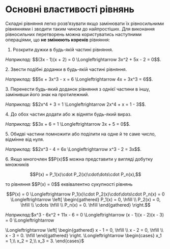 # Основні властивості рівнянь

<p>Складні рівняння легко розв’язувати якщо замінювати їх рівносильними рівняннями і зводити таким чином до найпростіших. Для виконання рівносильних перетворень можна користуватись наступними операціями, що <b>не змінюють коренів</b> рівняння:</p>

1. Розкрити дужки в будь-якій частині рівняння.
<p><i>Наприклад:</i> $$(3x - 1)(x + 2) = 0 \Longleftrightarrow 3x^2 + 5x - 2 = 0$$.</p>
2. Звести подібні доданки в будь-якій частині рівняння.
<p><i>Наприклад:</i> $$5x + 3x^3 - x = 6 \Longleftrightarrow 4x + 3x^3 = 6$$.</p>
3. Перенести будь-який доданок рівняння з однієї частини в іншу, замінивши його знак на протилежний.
<p><i>Наприклад:</i> $$2x^4 + 3 = 1 \Longleftrightarrow 2x^4 + x = 1 - 3$$.</p>
4. До обох частин додати або ж відняти будь-який вираз.
<p><i>Наприклад:</i> $$3x + 6 = 1 \Longleftrightarrow 3x + 5 = 0$$.</p>
5. Обидві частини помножити або поділити на одне й те саме число, відмінне від нуля.
<p><i>Наприклад:</i> $$2x^3 - 4 = 6x \Longleftrightarrow x^3 - 2 = 3x$$.</p>
6. Якщо многочлен $$P(x)$$ можна представити у вигляді добутку множників
<p align="center">$$P(x) = P_1(x)\cdot P_2(x)\cdot\dots\cdot P_n(x),$$</p>
<p>то рівняння $$P(x) = 0$$ еквівалентно сукупності рівнянь</p>
<p align="center">$$P(x) = 0 \Longleftrightarrow P_1(x)\cdot P_2(x)\cdot\dots\cdot P_n(x) = 0 \Longleftrightarrow \left[ \begin{gathered}
		P_1(x) = 0, \hfill \\
		P_2(x) = 0, \hfill \\
		\cdots \hfill \\
		P_n(x) = 0. \hfill
		\end{gathered}
		\right.$$</p>
<p><i>Наприклад:</i>$x^3 - 6x^2 + 11x - 6 = 0 \Longleftrightarrow (x - 1)(x - 2)(x - 3) = 0 \Longleftrightarrow</p> <p>\Longleftrightarrow \left[ \begin{gathered}
	x - 1 = 0, \hfill \\
	x - 2 = 0, \hfill \\
	x - 3 = 0. \hfill
	\end{gathered}
	\right. \Longleftrightarrow \begin{cases}
	x_1 = 1,\\
	x_2 = 2,\\
	x_3 = 3.
	\end{cases}$
</p>

